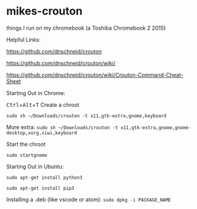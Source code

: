 # mikes-crouton
things I run on my chromebook (a Toshiba Chromebook 2 2015)

Helpful Links:

<https://github.com/dnschneid/crouton>

<https://github.com/dnschneid/crouton/wiki/>

<https://github.com/dnschneid/crouton/wiki/Crouton-Command-Cheat-Sheet>


Starting Out in Chrome:

<kbd>Ctrl</kbd>+<kbd>Alt</kbd>+<kbd>T</kbd>
Create a chroot

`sudo sh ~/Downloads/crouton -t x11,gtk-extra,gnome,keyboard`

More extra: `sudo sh ~/Downloads/crouton -t x11,gtk-extra,gnome,gnome-desktop,xorg,xiwi,keyboard`

Start the chroot

`sudo startgnome`



Starting Out in Ubuntu:

`sudo apt-get install python3`

`sudo apt-get install pip3`

Installing a .deb (like vscode or atom): `sudo dpkg -i PACKAGE_NAME`
